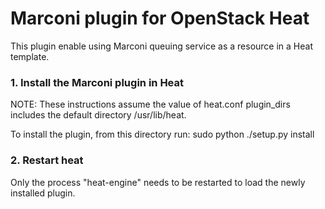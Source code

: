 Marconi plugin for OpenStack Heat
================================

This plugin enable using Marconi queuing service as a resource in a Heat template.


### 1. Install the Marconi plugin in Heat

NOTE: These instructions assume the value of heat.conf plugin_dirs includes the
default directory /usr/lib/heat.

To install the plugin, from this directory run:
    sudo python ./setup.py install

### 2. Restart heat

Only the process "heat-engine" needs to be restarted to load the newly installed
plugin.
